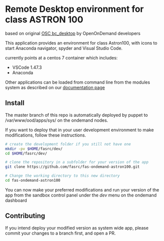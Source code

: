 # Remote Desktop environment for class ASTRON 100
based on original [OSC bc_desktop](https://github.com/OSC/bc_desktop) by OpenOnDemand developers 

This application provides an environment for class Astron100, with icons to start Anaconda navigator, spyder and Visual Studio Code.

currently points at a centos 7 container which includes:
   - VSCode 1.47.3
   - Anaconda 

Other applications can be loaded from command line from the modules system as described on our [documentation page](https://docs.rc.fas.harvard.edu/kb/modules-intro/)

## Install

The master branch of this repo is automatically deployed by puppet to /var/www/ood/apps/sys/ on the ondemand nodes.

If you want to deploy that in your user development environment to make modifications, follow these instructions.

```sh
# create the development folder if you still not have one
mkdir -pv $HOME/fasrc/dev/
cd $HOME/fasrc/dev/

# clone the repository in a subfolder for your version of the app
git clone https://github.com/fasrc/fas-ondemand-astron100.git

# Change the working directory to this new directory
cd fas-ondemand-astron100
```
You can now make your preferred modifications and run your version of the app from the sandbox control panel under the
*dev* menu on the ondemand dashboard

## Contributing

If you intend deploy your modified version as system wide app, please commit your changes to a branch first, and open a PR.


